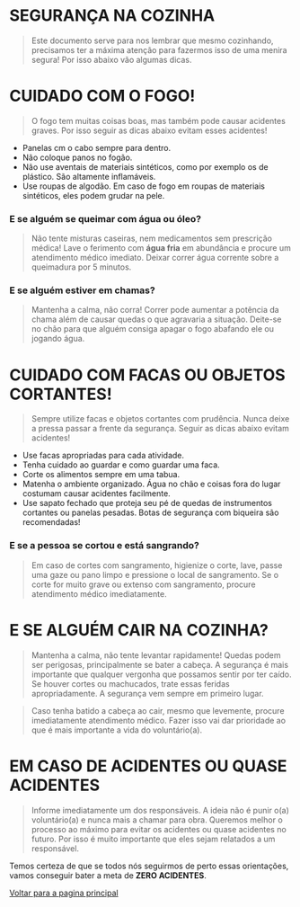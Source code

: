 # SEGURANÇA NA COZINHA
>Este documento serve para nos lembrar que mesmo cozinhando, precisamos ter a máxima atenção para fazermos isso de uma menira segura!
Por isso abaixo vão algumas dicas.

# CUIDADO COM O FOGO!
>O fogo tem muitas coisas boas, mas também pode causar acidentes graves.
Por isso seguir as dicas abaixo evitam esses acidentes!

* Panelas cm o cabo sempre para dentro.
* Não coloque panos no fogão.
* Não use aventais de materiais sintéticos, como por exemplo os de plástico. São altamente inflamáveis.
* Use roupas de algodão. Em caso de fogo em roupas de materiais sintéticos, eles podem grudar na pele.

### E se alguém se queimar com água ou óleo?
>Não tente misturas caseiras, nem medicamentos sem prescrição médica!
Lave o ferimento com **água fria** em abundância e procure um atendimento médico imediato.
Deixar correr água corrente sobre a queimadura por 5 minutos.

### E se alguém estiver em chamas?
>Mantenha a calma, não corra! Correr pode aumentar a potência da chama além de causar quedas o que agravaria a situação.
Deite-se no chão para que alguém consiga apagar o fogo abafando ele ou jogando água.

# CUIDADO COM FACAS OU OBJETOS CORTANTES!
>Sempre utilize facas e objetos cortantes com prudência. Nunca deixe a pressa passar a frente da segurança.
Seguir as dicas abaixo evitam acidentes!

* Use facas apropriadas para cada atividade.
* Tenha cuidado ao guardar e como guardar uma faca.
* Corte os alimentos sempre em uma tabua.
* Matenha o ambiente organizado. Água no chão e coisas fora do lugar costumam causar acidentes facilmente.
* Use sapato fechado que proteja seu pé de quedas de instrumentos cortantes ou panelas pesadas. Botas de segurança com biqueira são recomendadas!

### E se a pessoa se cortou e está sangrando?
>Em caso de cortes com sangramento, higienize o corte, lave, passe uma gaze ou pano limpo e pressione o local de sangramento.
Se o corte for muito grave ou extenso com sangramento, procure atendimento médico imediatamente.

# E SE ALGUÉM CAIR NA COZINHA?
>Mantenha a calma, não tente levantar rapidamente! Quedas podem ser perigosas, principalmente se bater a cabeça. A segurança é mais importante
que qualquer vergonha que possamos sentir por ter caído. Se houver cortes ou machucados, trate essas feridas apropriadamente. A segurança vem sempre
em primeiro lugar.

>Caso tenha batido a cabeça ao cair, mesmo que levemente, procure imediatamente atendimento médico. Fazer isso vai dar prioridade ao que é mais importante
a vida do voluntário(a).

# EM CASO DE ACIDENTES OU QUASE ACIDENTES
>Informe imediatamente um dos responsáveis. A ideia não é punir o(a) voluntário(a) e nunca mais a chamar para obra.
Queremos melhor o processo ao máximo para evitar os acidentes ou quase acidentes no futuro. Por isso é muito importante
que eles sejam relatados a um responsável.

Temos certeza de que se todos nós seguirmos de perto essas orientações, vamos conseguir bater a meta de **ZERO ACIDENTES**.

[Voltar para a pagina principal](https://github.com/ibrahim-brumate/arranjo-alimentacao/)
